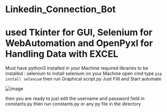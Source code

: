# Linkedin_Connection_Bot
# used Tkinter for GUI, Selenium for WebAutomation and OpenPyxl for Handling Data with EXCEL

Must have python3 installed in your Machine
required libraries to be installed : selenium
to install selenium on your Machine open cmd type
```pip install selenium```
then run Graphical script.py 
Just Filll and Start automate

![image](https://user-images.githubusercontent.com/62801988/130081671-43148a63-b2dd-4e10-86ba-4d79b9a9a2db.png)

then you are ready to just edit the username and password field in constants.py then run constants.py or any py file in the directory


